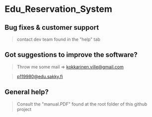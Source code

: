 # Edu_Reservation_System

## Bug fixes & customer support
> contact dev team found in the "help" tab


## Got suggestions to improve the software?
> Throw me some mail =>
> kokkarinen.ville@gmail.com

> p119980@edu.sakky.fi


## General help?
> Consult the "manual.PDF" found at the root folder of this github project

